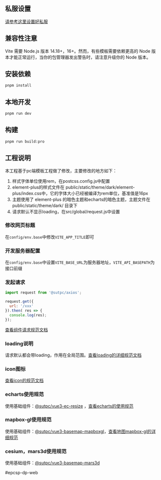 ## 私服设置
[请参考这里设置好私服](http://dev.sutpc.com/components/frontend/vue3/)

## 兼容性注意
Vite 需要 Node.js 版本 14.18+，16+。然而，有些模板需要依赖更高的 Node 版本才能正常运行，当你的包管理器发出警告时，请注意升级你的 Node 版本。

## 安装依赖
``` bash
pnpm install 
```

## 本地开发
``` bash
pnpm run dev
```

## 构建
``` bash
pnpm run build:pro
```

## 工程说明
本工程基于pc端模板工程做了修改，主要修改的地方如下：
1. 样式字体单位使用rem，在postcss.config.js中配置
2. element-plus的样式文件在 public/static/theme/dark/element-plus/index.css中，它的字体大小已经被编译为rem单位，基准值是16px
3. 主题使用了 element-plus 的暗色主题和echarts的暗色主题，主题文件在 public/static/theme/dark/ 目录下
4. 请求默认不显示loading，在src/global/request.js中设置

### 修改网页标题
在`config/env.base`中修改`VITE_APP_TITLE`即可

### 开发服务器配置
在`config/env.base`中设置`VITE_BASE_URL`为服务器地址，`VITE_API_BASEPATH`为接口前缀

### 发起请求
``` js
import request from '@sutpc/axios';

request.get({
  url: '/xxx'
}).then( res => {
  console.log(res);
});
```
[查看组件请求规范文档](http://dev.sutpc.com/standard/frontend/vue3/axios.html#axios%E8%AF%B7%E6%B1%82%E7%A4%BA%E4%BE%8B)

### loading说明
请求默认都会带loading，作用在全局范围。[查看loading的详细规范文档](http://dev.sutpc.com/standard/frontend/vue3/loading.html)

### icon图标
[查看icon的规范文档](http://dev.sutpc.com/standard/frontend/vue3/icon.html)

### echarts使用规范
使用基础组件：[@sutpc/vue3-ec-resize](http://dev.sutpc.com/components/frontend/vue3/charts/sutpc-vue3-ec-resize.html)
，[查看echarts的使用规范](http://dev.sutpc.com/standard/frontend/vue3/echarts.html)

### mapbox-gl使用规范
使用基础组件：[@sutpc/vue3-basemap-mapboxgl](http://dev.sutpc.com/components/frontend/vue3/map/sutpc-vue3-basemap-mapboxgl.html)，[查看地图mapbox-gl的详细规范](http://dev.sutpc.com/standard/frontend/vue3/map.html)

### cesium，mars3d使用规范
使用基础组件：[@sutpc/vue3-basemap-mars3d](http://dev.sutpc.com/components/frontend/vue3/map/sutpc-vue3-basemap-mars3d.html)

#epcsp-dp-web
